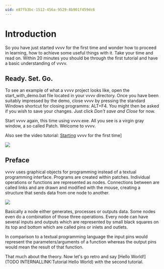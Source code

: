 ```yaml
---
uid: e87fb3bc-1512-456a-9529-8b901f459dc6
---
```


# Introduction
So you have just started vvvv for the first time and wonder how to proceed in learning, how to achieve some useful things with it. Take your time and read on. Within 20 minutes you should be through the first tutorial and have a basic understanding of vvvv.   

## Ready. Set. Go.
To see an example of what a vvvv project looks like, open the start_with_demo.bat file located in your vvvv directory. Once you have been suitably impressed by the demo, close vvvv by pressing the standard Windows shortcut for closing programms: ALT+F4. You might then be asked if you wish to save your changes. Just click *Don't save and Close* for now.  

Start vvvv again, this time using vvvv.exe. All you see is a virgin gray window, a so called Patch. Welcome to vvvv.  

Also see the video tutorial: [Starting](https://vvvv.org/tiki-index.php?page=Video+Tutorials#Tutorial_1_Starting_vvvv_for_the_first_time) vvvv for the first time]  

![](~/img/virgin_1.png "")  

## Preface
vvvv uses graphical objects for programming instead of a textual programming interface. Programs are created within patches. Individual operations or functions are represented as nodes. Connections between are called links and are drawn and modified with the mouse, creating a structure that sends data from one node to another.  

![](~/img/node.png "")  

Basically a node either generates, processes or outputs data. Some nodes even do a combination of those three operations. Every node can have several inputs and outputs which are represented by small black squares on its top and bottom which are called pins or inlets and outlets.  

In comparison to a textual programming language the input pins would represent the parameters/arguments of a function whereas the output pins would mean the result of that function.  

That much about the theory. Now let's go retro and say [Hello World!](TODO INTERNALLINK:Tutorial Hello World) with the second tutorial.